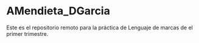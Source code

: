 # AMendieta_DGarcia
Este es el repositorio remoto para la práctica de Lenguaje de marcas de el primer trimestre.
